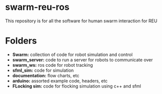 # swarm-reu-ros
This repository is for all the software for human swarm interaction for REU

# Folders
- **Swarm:** collection of code for robot simulation and control
- **swarm_server:** code to run a server for robots to communicate over
- **swarm_ws:** ros code for robot tracking
- **sfml_sim:** code for simulation
- **documentation:** flow charts, etc
- **arduino:** assorted example code, headers, etc
- **FLocking sim:** code for flocking simulation using c++ and sfml
